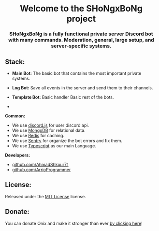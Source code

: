 <h1 align="center">
  <br>
  Welcome to the SHoNgxBoNg project
 <br>
</h1>

<h3 align=center>SHoNgxBoNg is a fully functional private server Discord bot with many commands. Moderation, general, large setup, and server-specific systems.</h3>

## Stack:

- **Main Bot:** The basic bot that contains the most important private systems.
- **Log Bot:** Save all events in the server and send them to their channels.
- **Template Bot:** Basic handler Basic rest of the bots.

- 
**Common:** 
- We use [discord.js](https://github.com/discordjs/discord.js) for user discord api.
- We use [MongoDB](https://www.mongodb.com/) for relational data.
- We use [Redis](https://redis.io) for caching.
- We use [Sentry](https://sentry.io/) for organize the bot errors and fix them.
- We use [Typescript](https://www.typescriptlang.org/) as our main Language.

**Developers:**
- [github.com/AhmadShkour71](https://github.com/AhmadShkour71)
- [github.com/ArrioProgrammer](https://github.com/ArrioProgrammer)

## License:

Released under the [MIT License](https://choosealicense.com/licenses/mit) license.

## Donate:

You can donate Onix and make it stronger than ever [by clicking here](https://paypal.me/shkour)!
